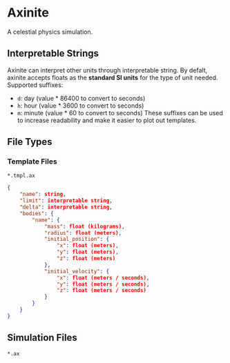 # Axinite
A celestial physics simulation.
## Interpretable Strings
Axinite can interpret other units through interpretable string. By defalt, axinite accepts floats as the **standard SI units** for the type of unit needed. Supported suffixes:
- `d`: day (value * 86400 to convert to seconds)
- `h`: hour (value * 3600 to convert to seconds)
- `m`: minute (value * 60 to convert to seconds)
These suffixes can be used to increase readability and make it easier to plot out templates.
## File Types
### Template Files
`*.tmpl.ax`
```json
{
    "name": string,
    "limit": interpretable string,
    "delta": interpretable string,
    "bodies": {
        "name": {
            "mass": float (kilograms),
            "radius": float (meters),
            "initial_position": {
                "x": float (meters),
                "y": float (meters),
                "z": float (meters)
            },
            "initial_velocity": {
                "x": float (meters / seconds),
                "y": float (meters / seconds),
                "z": float (meters / seconds)
            }
        }
    }
}
```
## Simulation Files
`*.ax`
